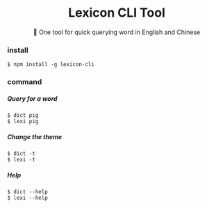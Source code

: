 <div align="center">
  <h1 style="border:0">Lexicon CLI Tool</h1>
  📌 One tool for quick querying word in English and Chinese 
</div>

### install

```shell
$ npm install -g lexicon-cli
```

### command

##### Query for a word

```shell
$ dict pig
$ lexi pig
```

##### Change the theme

```shell
$ dict -t
$ lexi -t
```

##### Help

```shell
$ dict --help
$ lexi --help
```